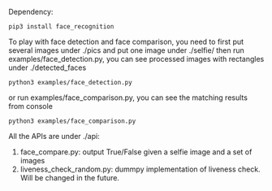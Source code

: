 Dependency:

    pip3 install face_recognition


To play with face detection and face comparison,
you need to first put several images under ./pics and put one image under ./selfie/
then run examples/face_detection.py, you can see processed images with rectangles under ./detected_faces

    python3 examples/face_detection.py
or run examples/face_comparison.py, you can see the matching results from console

    python3 examples/face_comparison.py

All the APIs are under ./api:
1) face_compare.py: output True/False given a selfie image and a set of images
2) liveness_check_random.py: dummpy implementation of liveness check. Will be changed in the future.